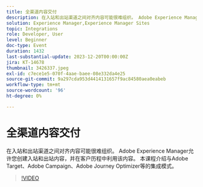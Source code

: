 ```yaml
---
title: 全渠道内容交付
description: 在入站和出站渠道之间对齐内容可能很难组织。 Adobe Experience Manager允许您创建入站和出站内容，并在客户历程中利用该内容。 本课程介绍与Adobe Target、Adobe Campaign、Adobe Journey Optimizer等的集成模式。
solution: Experience Manager,Experience Manager Sites
topic: Integrations
role: Developer, User
level: Beginner
doc-type: Event
duration: 1432
last-substantial-update: 2023-12-20T00:00:00Z
jira: KT-14678
thumbnail: 3426337.jpeg
exl-id: c7ece1e5-070f-4aae-baee-08e332da4e25
source-git-commit: 9a297cda953d4414131657f9ac84580aea0eabeb
workflow-type: tm+mt
source-wordcount: '96'
ht-degree: 0%

---
```


# 全渠道内容交付

在入站和出站渠道之间对齐内容可能很难组织。 Adobe Experience Manager允许您创建入站和出站内容，并在客户历程中利用该内容。 本课程介绍与Adobe Target、Adobe Campaign、Adobe Journey Optimizer等的集成模式。

>[!VIDEO](https://video.tv.adobe.com/v/3455023/?learn=on&captions=chi_hans)
